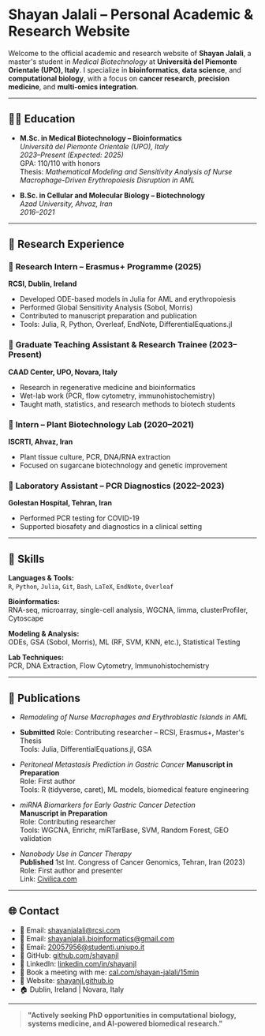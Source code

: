 # Shayan Jalali – Personal Academic & Research Website

Welcome to the official academic and research website of **Shayan Jalali**, a master's student in *Medical Biotechnology* at **Università del Piemonte Orientale (UPO), Italy**. I specialize in **bioinformatics**, **data science**, and **computational biology**, with a focus on **cancer research**, **precision medicine**, and **multi-omics integration**.

---

## 👨‍🎓 Education

- **M.Sc. in Medical Biotechnology – Bioinformatics**  
  *Università del Piemonte Orientale (UPO), Italy*  
  *2023–Present (Expected: 2025)*  
  GPA: 110/110 with honors  
  Thesis: *Mathematical Modeling and Sensitivity Analysis of Nurse Macrophage-Driven Erythropoiesis Disruption in AML*

- **B.Sc. in Cellular and Molecular Biology – Biotechnology**  
  *Azad University, Ahvaz, Iran*  
  *2016–2021*  

---

## 🧪 Research Experience

### 🔬 **Research Intern – Erasmus+ Programme (2025)**  
**RCSI, Dublin, Ireland**  
- Developed ODE-based models in Julia for AML and erythropoiesis  
- Performed Global Sensitivity Analysis (Sobol, Morris)  
- Contributed to manuscript preparation and publication  
- Tools: Julia, R, Python, Overleaf, EndNote, DifferentialEquations.jl

### 🧬 **Graduate Teaching Assistant & Research Trainee (2023–Present)**  
**CAAD Center, UPO, Novara, Italy**  
- Research in regenerative medicine and bioinformatics  
- Wet-lab work (PCR, flow cytometry, immunohistochemistry)  
- Taught math, statistics, and research methods to biotech students

### 🌱 **Intern – Plant Biotechnology Lab (2020–2021)**  
**ISCRTI, Ahvaz, Iran**  
- Plant tissue culture, PCR, DNA/RNA extraction  
- Focused on sugarcane biotechnology and genetic improvement

### 🧫 **Laboratory Assistant – PCR Diagnostics (2022–2023)**  
**Golestan Hospital, Tehran, Iran**  
- Performed PCR testing for COVID-19  
- Supported biosafety and diagnostics in a clinical setting

---

## 🧠 Skills

**Languages & Tools:**  
`R`, `Python`, `Julia`, `Git`, `Bash`, `LaTeX`, `EndNote`, `Overleaf`

**Bioinformatics:**  
RNA-seq, microarray, single-cell analysis, WGCNA, limma, clusterProfiler, Cytoscape

**Modeling & Analysis:**  
ODEs, GSA (Sobol, Morris), ML (RF, SVM, KNN, etc.), Statistical Testing

**Lab Techniques:**  
PCR, DNA Extraction, Flow Cytometry, Immunohistochemistry

---

## 📝 Publications
  
- *Remodeling of Nurse Macrophages and Erythroblastic Islands in AML*
- **Submitted**
  Role: Contributing researcher – RCSI, Erasmus+, Master's Thesis  
  Tools: Julia, DifferentialEquations.jl, GSA

- *Peritoneal Metastasis Prediction in Gastric Cancer*
  **Manuscript in Preparation**  
  Role: First author  
  Tools: R (tidyverse, caret), ML models, biomedical feature engineering

- *miRNA Biomarkers for Early Gastric Cancer Detection*  
  **Manuscript in Preparation**  
  Role: Contributing researcher  
  Tools: WGCNA, Enrichr, miRTarBase, SVM, Random Forest, GEO validation

- *Nanobody Use in Cancer Therapy*  
  **Published**
  1st Int. Congress of Cancer Genomics, Tehran, Iran (2023)  
  Role: First author and presenter  
  Link: [Civilica.com](https://civilica.com/doc/1823184/)

---

## 🌐 Contact

- 📧 Email: shayanjalali@rcsi.com  
- 📧 Email: shayanjalali.bioinformatics@gmail.com
- 📧 Email: 20057956@studenti.uniupo.it 
- 🔗 GitHub: [github.com/shayanjl](https://github.com/shayanjl)  
- 🔗 LinkedIn: [linkedin.com/in/shayanjl](https://linkedin.com/in/shayanjl)
- 🔗 Book a meeting with me: [cal.com/shayan-jalali/15min](https://cal.com/shayan-jalali/15min)
- 🔗 Website: [shayanjl.github.io](shayanjl.github.io)
- 🏠 Dublin, Ireland | Novara, Italy

---

> **"Actively seeking PhD opportunities in computational biology, systems medicine, and AI-powered biomedical research."**

